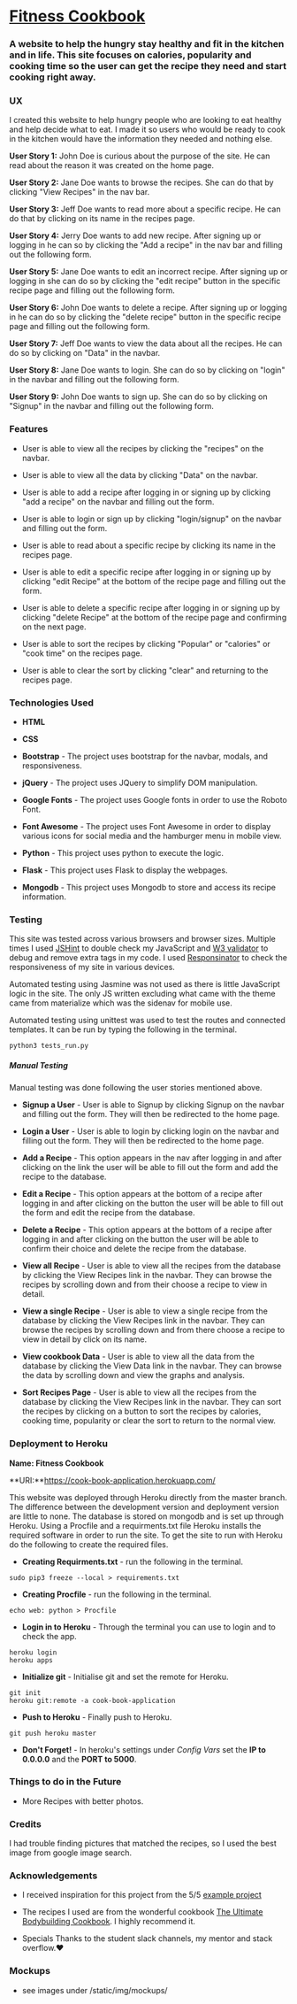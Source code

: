 # [Fitness Cookbook]() 

### A website to help the hungry stay healthy and fit in the kitchen and in life. This site focuses on calories, popularity and cooking time so the user can get the recipe they need and start cooking right away.

### UX

I created this website to help hungry people who are looking to eat healthy and help decide what to eat. I made it so users who would be ready to cook in the kitchen would have the information they needed and nothing else.

**User Story 1:**
John Doe is curious about the purpose of the site. He can read about the reason it was created on the home page.

**User Story 2:**
Jane Doe wants to browse the recipes. She can do that by clicking "View Recipes" in the nav bar.

**User Story 3:**
Jeff Doe wants to read more about a specific recipe. He can do that by clicking on its name in the recipes page.

**User Story 4:**
Jerry Doe wants to add new recipe. After signing up or logging in he can so by clicking the "Add a recipe" in the nav bar and filling out the following form.

**User Story 5:**
Jane Doe wants to edit an incorrect recipe.  After signing up or logging in she can do so by clicking the "edit recipe" button in the specific recipe page and filling out the following form.

**User Story 6:**
John Doe wants to delete a recipe.  After signing up or logging in he can do so by clicking the "delete recipe" button in the specific recipe page and filling out the following form.

**User Story 7:**
Jeff Doe wants to view the data about all the recipes. He can do so by clicking on "Data" in the navbar.

**User Story 8:**
Jane Doe wants to login. She can do so by clicking on "login" in the navbar and filling out the following form.

**User Story 9:**
John Doe wants to sign up. She can do so by clicking on "Signup" in the navbar and filling out the following form.

### Features

- User is able to view all the recipes by clicking the "recipes" on the navbar.

- User is able to view all the data by clicking "Data" on the navbar.

- User is able to add a recipe after logging in or signing up by clicking "add a recipe" on the navbar and filling out the form.

- User is able to login or sign up by clicking "login/signup" on the navbar and filling out the form.

- User is able to read about a specific recipe by clicking its name in the recipes page. 

- User is able to edit a specific recipe after logging in or signing up by clicking "edit Recipe" at the bottom of the recipe page and filling out the form. 

- User is able to delete a specific recipe after logging in or signing up by clicking "delete Recipe" at the bottom of the recipe page and confirming on the next page. 

- User is able to sort the recipes by clicking "Popular" or "calories" or "cook time" on the recipes page.

- User is able to clear the sort by clicking "clear" and returning to the recipes page.

### Technologies Used

- **HTML**

- **CSS**

- **Bootstrap**  - The project uses bootstrap for the navbar, modals, and responsiveness.

- **jQuery**  - The project uses JQuery to simplify DOM manipulation.

- **Google Fonts**  - The project uses Google fonts in order to use the Roboto Font.

- **Font Awesome**  - The project uses Font Awesome in order to display various icons for social media and the hamburger menu in mobile view.

- **Python** - This project uses python to execute the logic.

- **Flask** - This project uses Flask to display the webpages.

- **Mongodb** - This project uses Mongodb to store and access its recipe information.


### Testing

This site was tested across various browsers and browser sizes. Multiple times I used [JSHint](https://jshint.com/) to double check my JavaScript and [W3 validator](https://validator.w3.org/)  to debug and remove extra tags in my code. I used [Responsinator](https://www.responsinator.com) to check the responsiveness of my site in various devices.

Automated testing using Jasmine was not used as there is little JavaScript logic in the site. The only JS written excluding what came with the theme came from materialize which was the sidenav for mobile use. 

Automated testing using unittest was used to test the routes and connected templates. It can be run by typing the following in the terminal.
```
python3 tests_run.py
```

##### Manual Testing

Manual testing was done following the user stories mentioned above.

- **Signup a User** - User is able to Signup by clicking Signup on the navbar and filling out the form. They will then be redirected to the home page. 

- **Login a User** - User is able to login by clicking login on the navbar and filling out the form. They will then be redirected to the home page.


- **Add a Recipe** - This option appears in the nav after logging in and after clicking on the link the user will be able to fill out the form and add the recipe to the database.

- **Edit a Recipe** - This option appears at the bottom of a recipe after logging in and after clicking on the button the user will be able to fill out the form and edit the recipe from the database.

- **Delete a Recipe** - This option appears at the bottom of a recipe after logging in and after clicking on the button the user will be able to confirm their choice and delete the recipe from the database.

- **View all Recipe** - User is able to view all the recipes from the database by clicking the View Recipes link in the navbar. They can browse the recipes by scrolling down and from their choose a recipe to view in detail.

- **View a single Recipe** - User is able to view a single recipe from the database by clicking the View Recipes link in the navbar. They can browse the recipes by scrolling down and from there choose a recipe to view in detail by click on its name.

- **View cookbook Data** - User is able to view all the data from the database by clicking the View Data link in the navbar. They can browse the data by scrolling down and view the graphs and analysis.

- **Sort Recipes Page** - User is able to view all the recipes from the database by clicking the View Recipes link in the navbar. They can sort the recipes by clicking on a button to sort the recipes by calories, cooking time, popularity or clear the sort to return to the normal view.


### Deployment to Heroku

**Name: Fitness Cookbook**

**URI:**https://cook-book-application.herokuapp.com/

This website was deployed through Heroku directly from the master branch.  The difference between the development version and deployment version are little to none. The database is stored on mongodb and is set up through Heroku. Using a Procfile and a requirments.txt file Heroku installs the required software in order to run the site. To get the site to run with Heroku do the following to create the required files.

- **Creating Requirments.txt** - run the following in the terminal.
 ``` 
sudo pip3 freeze --local > requirements.txt
 ```

- **Creating Procfile** - run the following in the terminal.
```
echo web: python > Procfile 
```
- **Login in to Heroku** - Through the terminal you can use to login and to check the app.
```
heroku login
heroku apps
```
 - **Initialize git** - Initialise git and set the remote for Heroku.
```
git init
heroku git:remote -a cook-book-application
```
- **Push to Heroku** - Finally push to Heroku.
```
git push heroku master
```
- **Don't Forget!** - In heroku's settings under *Config Vars* set the **IP to 0.0.0.0** and the **PORT to 5000**.


### Things to do in the Future

- More Recipes with better photos.

### Credits

I had trouble finding pictures that matched the recipes, so I used the best image from google image search.

### Acknowledgements

- I received inspiration for this project from the 5/5  [example project](https://code-institute-solutions.github.io/StudentExampleProjectGradeFive/)

- The recipes I used are from the wonderful cookbook [The Ultimate Bodybuilding Cookbook](https://www.amazon.com/Ultimate-Bodybuilding-Cookbook-High-Impact-Stronger/dp/162315765X). I highly recommend it.

- Specials Thanks to the student slack channels, my mentor and stack overflow.❤️

### Mockups

- see images under /static/img/mockups/
